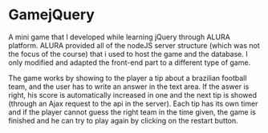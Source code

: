# GamejQuery
A mini game that I developed while learning jQuery through ALURA platform. 
ALURA provided all of the nodeJS server structure (which was not the focus of the course) that i used to host the game and the database.
I only modified and adapted the front-end part to a different type of game.

The game works by showing to the player a tip about a brazilian football team, and the user has to write an answer in the text area. If the aswer is right, his score is automatically increased in one and the next tip is showed (through an Ajax request to the api in the server). Each tip has its own timer and if the player cannot guess the right team in the time given, the game is finished and he can try to play again by clicking on the restart button.
